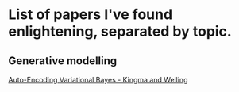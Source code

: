 # List of papers I've found enlightening, separated by topic.

## Generative modelling

[Auto-Encoding Variational Bayes - Kingma and Welling]

[Auto-Encoding Variational Bayes - Kingma and Welling]:https://arxiv.org/pdf/1312.6114.pdf
